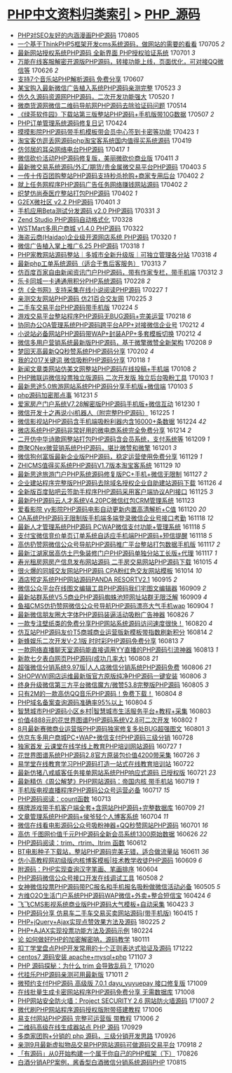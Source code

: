 [PHP中文资料归类索引](../README.md) > [PHP_源码](PHP_源码.md)
====
- [PHP对SEO友好的内涵漫画PHP源码](http://jkwz.applinzi.com/ittc/6998436137298035729.html#PHP%E5%AF%B9SEO%E5%8F%8B%E5%A5%BD%E7%9A%84%E5%86%85%E6%B6%B5%E6%BC%AB%E7%94%BBPHP%E6%BA%90%E7%A0%81) 170805  
- [一个基于ThinkPHP5框架开发cms系统源码，做网站的需要的看看](http://jkwz.applinzi.com/ittc/6986811767064626180.html#%E4%B8%80%E4%B8%AA%E5%9F%BA%E4%BA%8EThinkPHP5%E6%A1%86%E6%9E%B6%E5%BC%80%E5%8F%91cms%E7%B3%BB%E7%BB%9F%E6%BA%90%E7%A0%81%EF%BC%8C%E5%81%9A%E7%BD%91%E7%AB%99%E7%9A%84%E9%9C%80%E8%A6%81%E7%9A%84%E7%9C%8B%E7%9C%8B) 170705 *2* 
- [最新网站授权系统PHP源码 全新界面 PHP授权验证系统](http://jkwz.applinzi.com/ittc/6985320275217220612.html#%E6%9C%80%E6%96%B0%E7%BD%91%E7%AB%99%E6%8E%88%E6%9D%83%E7%B3%BB%E7%BB%9FPHP%E6%BA%90%E7%A0%81+%E5%85%A8%E6%96%B0%E7%95%8C%E9%9D%A2+PHP%E6%8E%88%E6%9D%83%E9%AA%8C%E8%AF%81%E7%B3%BB%E7%BB%9F) 170701 *3* 
- [万能在线客服解密开源版PHP源码，转接功能上线，页面优化，可对接QQ微信等](http://jkwz.applinzi.com/ittc/6983543626486252549.html#%E4%B8%87%E8%83%BD%E5%9C%A8%E7%BA%BF%E5%AE%A2%E6%9C%8D%E8%A7%A3%E5%AF%86%E5%BC%80%E6%BA%90%E7%89%88PHP%E6%BA%90%E7%A0%81%EF%BC%8C%E8%BD%AC%E6%8E%A5%E5%8A%9F%E8%83%BD%E4%B8%8A%E7%BA%BF%EF%BC%8C%E9%A1%B5%E9%9D%A2%E4%BC%98%E5%8C%96%EF%BC%8C%E5%8F%AF%E5%AF%B9%E6%8E%A5QQ%E5%BE%AE%E4%BF%A1%E7%AD%89) 170626 *2* 
- [支持7个音乐站PHP解析源码 免费分享](http://jkwz.applinzi.com/ittc/6976438779328857092.html#%E6%94%AF%E6%8C%817%E4%B8%AA%E9%9F%B3%E4%B9%90%E7%AB%99PHP%E8%A7%A3%E6%9E%90%E6%BA%90%E7%A0%81+%E5%85%8D%E8%B4%B9%E5%88%86%E4%BA%AB) 170607  
- [某宝购入最新微信广告植入系统PHP源码亲测完整](http://jkwz.applinzi.com/ittc/6970935958240232452.html#%E6%9F%90%E5%AE%9D%E8%B4%AD%E5%85%A5%E6%9C%80%E6%96%B0%E5%BE%AE%E4%BF%A1%E5%B9%BF%E5%91%8A%E6%A4%8D%E5%85%A5%E7%B3%BB%E7%BB%9FPHP%E6%BA%90%E7%A0%81%E4%BA%B2%E6%B5%8B%E5%AE%8C%E6%95%B4) 170523 *3* 
- [仿久久源码资源网PHP源码，二次开发功能强大](http://jkwz.applinzi.com/ittc/6969698887299236868.html#%E4%BB%BF%E4%B9%85%E4%B9%85%E6%BA%90%E7%A0%81%E8%B5%84%E6%BA%90%E7%BD%91PHP%E6%BA%90%E7%A0%81%EF%BC%8C%E4%BA%8C%E6%AC%A1%E5%BC%80%E5%8F%91%E5%8A%9F%E8%83%BD%E5%BC%BA%E5%A4%A7) 170520 *1* 
- [微商货源网微信二维码导航网PHP源码去除验证码问题](http://jkwz.applinzi.com/ittc/6967579962285491204.html#%E5%BE%AE%E5%95%86%E8%B4%A7%E6%BA%90%E7%BD%91%E5%BE%AE%E4%BF%A1%E4%BA%8C%E7%BB%B4%E7%A0%81%E5%AF%BC%E8%88%AA%E7%BD%91PHP%E6%BA%90%E7%A0%81%E5%8E%BB%E9%99%A4%E9%AA%8C%E8%AF%81%E7%A0%81%E9%97%AE%E9%A2%98) 170514  
- [《绿茶软件园》下载站第三版整站PHP源码+手机版带10G数据](http://jkwz.applinzi.com/ittc/6964833509423186949.html#%E3%80%8A%E7%BB%BF%E8%8C%B6%E8%BD%AF%E4%BB%B6%E5%9B%AD%E3%80%8B%E4%B8%8B%E8%BD%BD%E7%AB%99%E7%AC%AC%E4%B8%89%E7%89%88%E6%95%B4%E7%AB%99PHP%E6%BA%90%E7%A0%81%2B%E6%89%8B%E6%9C%BA%E7%89%88%E5%B8%A610G%E6%95%B0%E6%8D%AE) 170507 *2* 
- [PHP订单管理系统源码修复日记](http://jkwz.applinzi.com/ittc/6960044460493767684.html#PHP%E8%AE%A2%E5%8D%95%E7%AE%A1%E7%90%86%E7%B3%BB%E7%BB%9F%E6%BA%90%E7%A0%81%E4%BF%AE%E5%A4%8D%E6%97%A5%E8%AE%B0) 170424  
- [摸摸影院PHP源码带手机模板带会员中心签到卡密等功能](http://jkwz.applinzi.com/ittc/6959653212486370309.html#%E6%91%B8%E6%91%B8%E5%BD%B1%E9%99%A2PHP%E6%BA%90%E7%A0%81%E5%B8%A6%E6%89%8B%E6%9C%BA%E6%A8%A1%E6%9D%BF%E5%B8%A6%E4%BC%9A%E5%91%98%E4%B8%AD%E5%BF%83%E7%AD%BE%E5%88%B0%E5%8D%A1%E5%AF%86%E7%AD%89%E5%8A%9F%E8%83%BD) 170423 *1* 
- [淘宝客仿逛丢网源码php淘宝客系统国内值得买系统源码](http://jkwz.applinzi.com/ittc/6958261332699776004.html#%E6%B7%98%E5%AE%9D%E5%AE%A2%E4%BB%BF%E9%80%9B%E4%B8%A2%E7%BD%91%E6%BA%90%E7%A0%81php%E6%B7%98%E5%AE%9D%E5%AE%A2%E7%B3%BB%E7%BB%9F%E5%9B%BD%E5%86%85%E5%80%BC%E5%BE%97%E4%B9%B0%E7%B3%BB%E7%BB%9F%E6%BA%90%E7%A0%81) 170419  
- [仿邻居的耳朵网络电台PHP源码](http://jkwz.applinzi.com/ittc/6957563546597590020.html#%E4%BB%BF%E9%82%BB%E5%B1%85%E7%9A%84%E8%80%B3%E6%9C%B5%E7%BD%91%E7%BB%9C%E7%94%B5%E5%8F%B0PHP%E6%BA%90%E7%A0%81) 170417 *1* 
- [微信砍价活动PHP源码修复版，美丽微砍价商业版](http://jkwz.applinzi.com/ittc/6955207055764882437.html#%E5%BE%AE%E4%BF%A1%E7%A0%8D%E4%BB%B7%E6%B4%BB%E5%8A%A8PHP%E6%BA%90%E7%A0%81%E4%BF%AE%E5%A4%8D%E7%89%88%EF%BC%8C%E7%BE%8E%E4%B8%BD%E5%BE%AE%E7%A0%8D%E4%BB%B7%E5%95%86%E4%B8%9A%E7%89%88) 170411 *3* 
- [最新微交易系统源码/外汇/期货/贵金属微交易平台PHP源码](http://jkwz.applinzi.com/ittc/6952417091889136644.html#%E6%9C%80%E6%96%B0%E5%BE%AE%E4%BA%A4%E6%98%93%E7%B3%BB%E7%BB%9F%E6%BA%90%E7%A0%81%2F%E5%A4%96%E6%B1%87%2F%E6%9C%9F%E8%B4%A7%2F%E8%B4%B5%E9%87%91%E5%B1%9E%E5%BE%AE%E4%BA%A4%E6%98%93%E5%B9%B3%E5%8F%B0PHP%E6%BA%90%E7%A0%81) 170403 *5* 
- [一传十传百团购整站PHP源码支持秒杀抢购+商家专用后台](http://jkwz.applinzi.com/ittc/6951842061182567429.html#%E4%B8%80%E4%BC%A0%E5%8D%81%E4%BC%A0%E7%99%BE%E5%9B%A2%E8%B4%AD%E6%95%B4%E7%AB%99PHP%E6%BA%90%E7%A0%81%E6%94%AF%E6%8C%81%E7%A7%92%E6%9D%80%E6%8A%A2%E8%B4%AD%2B%E5%95%86%E5%AE%B6%E4%B8%93%E7%94%A8%E5%90%8E%E5%8F%B0) 170402 *2* 
- [就上任务网程序PHP源码广告任务网络赚钱网站源码](http://jkwz.applinzi.com/ittc/6951840082209276932.html#%E5%B0%B1%E4%B8%8A%E4%BB%BB%E5%8A%A1%E7%BD%91%E7%A8%8B%E5%BA%8FPHP%E6%BA%90%E7%A0%81%E5%B9%BF%E5%91%8A%E4%BB%BB%E5%8A%A1%E7%BD%91%E7%BB%9C%E8%B5%9A%E9%92%B1%E7%BD%91%E7%AB%99%E6%BA%90%E7%A0%81) 170402 *2* 
- [织梦仿尚泰医疗整站打包PHP源码](http://jkwz.applinzi.com/ittc/6951836514534294532.html#%E7%BB%87%E6%A2%A6%E4%BB%BF%E5%B0%9A%E6%B3%B0%E5%8C%BB%E7%96%97%E6%95%B4%E7%AB%99%E6%89%93%E5%8C%85PHP%E6%BA%90%E7%A0%81) 170402 *1* 
- [G2EX微社区 v2.2 PHP源码](http://jkwz.applinzi.com/ittc/6951663217267966980.html#G2EX%E5%BE%AE%E7%A4%BE%E5%8C%BA+v2.2+PHP%E6%BA%90%E7%A0%81) 170401 *3* 
- [手机应用Beta测试分发源码 v2.0 PHP源码](http://jkwz.applinzi.com/ittc/6951295977087566852.html#%E6%89%8B%E6%9C%BA%E5%BA%94%E7%94%A8Beta%E6%B5%8B%E8%AF%95%E5%88%86%E5%8F%91%E6%BA%90%E7%A0%81+v2.0+PHP%E6%BA%90%E7%A0%81) 170331 *3* 
- [Zend Studio PHP源码自动格式化](http://jkwz.applinzi.com/ittc/6950054972522759173.html#Zend+Studio+PHP%E6%BA%90%E7%A0%81%E8%87%AA%E5%8A%A8%E6%A0%BC%E5%BC%8F%E5%8C%96) 170328  
- [WSTMart多用户商城 v1.4.0 PHP源码](http://jkwz.applinzi.com/ittc/6947939109485151237.html#WSTMart%E5%A4%9A%E7%94%A8%E6%88%B7%E5%95%86%E5%9F%8E+v1.4.0+PHP%E6%BA%90%E7%A0%81) 170322  
- [海盗云商(Haidao)企业级开源网店系统 PHP源码](http://jkwz.applinzi.com/ittc/6947220208967222276.html#%E6%B5%B7%E7%9B%97%E4%BA%91%E5%95%86%28Haidao%29%E4%BC%81%E4%B8%9A%E7%BA%A7%E5%BC%80%E6%BA%90%E7%BD%91%E5%BA%97%E7%B3%BB%E7%BB%9F+PHP%E6%BA%90%E7%A0%81) 170320 *1* 
- [微信广告植入掌上推广6.25 PHP源码](http://jkwz.applinzi.com/ittc/6946462191283864580.html#%E5%BE%AE%E4%BF%A1%E5%B9%BF%E5%91%8A%E6%A4%8D%E5%85%A5%E6%8E%8C%E4%B8%8A%E6%8E%A8%E5%B9%BF6.25+PHP%E6%BA%90%E7%A0%81) 170318 *1* 
- [PHP家教网站源码整站｜多城市全新升级版｜可独立管理各分站](http://jkwz.applinzi.com/ittc/6946381697686963204.html#PHP%E5%AE%B6%E6%95%99%E7%BD%91%E7%AB%99%E6%BA%90%E7%A0%81%E6%95%B4%E7%AB%99%EF%BD%9C%E5%A4%9A%E5%9F%8E%E5%B8%82%E5%85%A8%E6%96%B0%E5%8D%87%E7%BA%A7%E7%89%88%EF%BD%9C%E5%8F%AF%E7%8B%AC%E7%AB%8B%E7%AE%A1%E7%90%86%E5%90%84%E5%88%86%E7%AB%99) 170318 *4* 
- [最新php工单系统源码（适合于售后客服务）](http://jkwz.applinzi.com/ittc/6944616196866573316.html#%E6%9C%80%E6%96%B0php%E5%B7%A5%E5%8D%95%E7%B3%BB%E7%BB%9F%E6%BA%90%E7%A0%81%EF%BC%88%E9%80%82%E5%90%88%E4%BA%8E%E5%94%AE%E5%90%8E%E5%AE%A2%E6%9C%8D%E5%8A%A1%EF%BC%89) 170313 *7* 
- [仿百度百家自由新闻资讯门户PHP源码，带有作家专栏，带手机端](http://jkwz.applinzi.com/ittc/6944102626701607941.html#%E4%BB%BF%E7%99%BE%E5%BA%A6%E7%99%BE%E5%AE%B6%E8%87%AA%E7%94%B1%E6%96%B0%E9%97%BB%E8%B5%84%E8%AE%AF%E9%97%A8%E6%88%B7PHP%E6%BA%90%E7%A0%81%EF%BC%8C%E5%B8%A6%E6%9C%89%E4%BD%9C%E5%AE%B6%E4%B8%93%E6%A0%8F%EF%BC%8C%E5%B8%A6%E6%89%8B%E6%9C%BA%E7%AB%AF) 170312 *3* 
- [乐卡同城一卡通通用积分PHP系统源码](http://jkwz.applinzi.com/ittc/6939580152228086788.html#%E4%B9%90%E5%8D%A1%E5%90%8C%E5%9F%8E%E4%B8%80%E5%8D%A1%E9%80%9A%E9%80%9A%E7%94%A8%E7%A7%AF%E5%88%86PHP%E7%B3%BB%E7%BB%9F%E6%BA%90%E7%A0%81) 170228 *2* 
- [仿《全书网》支持采集在线小说阅读PHP源码](http://jkwz.applinzi.com/ittc/6939305491128910853.html#%E4%BB%BF%E3%80%8A%E5%85%A8%E4%B9%A6%E7%BD%91%E3%80%8B%E6%94%AF%E6%8C%81%E9%87%87%E9%9B%86%E5%9C%A8%E7%BA%BF%E5%B0%8F%E8%AF%B4%E9%98%85%E8%AF%BBPHP%E6%BA%90%E7%A0%81) 170227 *1* 
- [亲测交友网站PHP源码 仿21百合交友网](http://jkwz.applinzi.com/ittc/6938489263544075269.html#%E4%BA%B2%E6%B5%8B%E4%BA%A4%E5%8F%8B%E7%BD%91%E7%AB%99PHP%E6%BA%90%E7%A0%81+%E4%BB%BF21%E7%99%BE%E5%90%88%E4%BA%A4%E5%8F%8B%E7%BD%91) 170225 *3* 
- [二手车交易平台PHP源码带手机版](http://jkwz.applinzi.com/ittc/6938098069085357060.html#%E4%BA%8C%E6%89%8B%E8%BD%A6%E4%BA%A4%E6%98%93%E5%B9%B3%E5%8F%B0PHP%E6%BA%90%E7%A0%81%E5%B8%A6%E6%89%8B%E6%9C%BA%E7%89%88) 170224 *5* 
- [游戏交易平台整站程序PHP源码无BUG源码+完美运营](http://jkwz.applinzi.com/ittc/6936040028643001348.html#%E6%B8%B8%E6%88%8F%E4%BA%A4%E6%98%93%E5%B9%B3%E5%8F%B0%E6%95%B4%E7%AB%99%E7%A8%8B%E5%BA%8FPHP%E6%BA%90%E7%A0%81%E6%97%A0BUG%E6%BA%90%E7%A0%81%2B%E5%AE%8C%E7%BE%8E%E8%BF%90%E8%90%A5) 170218 *6* 
- [协同办公OA管理系统PHP源码跨平台APP+对接微信企业号](http://jkwz.applinzi.com/ittc/6933737132727469060.html#%E5%8D%8F%E5%90%8C%E5%8A%9E%E5%85%ACOA%E7%AE%A1%E7%90%86%E7%B3%BB%E7%BB%9FPHP%E6%BA%90%E7%A0%81%E8%B7%A8%E5%B9%B3%E5%8F%B0APP%2B%E5%AF%B9%E6%8E%A5%E5%BE%AE%E4%BF%A1%E4%BC%81%E4%B8%9A%E5%8F%B7) 170212 *4* 
- [小说站必备网站PHP源码带WAP+封装APP+多套模板切换](http://jkwz.applinzi.com/ittc/6933735201305003013.html#%E5%B0%8F%E8%AF%B4%E7%AB%99%E5%BF%85%E5%A4%87%E7%BD%91%E7%AB%99PHP%E6%BA%90%E7%A0%81%E5%B8%A6WAP%2B%E5%B0%81%E8%A3%85APP%2B%E5%A4%9A%E5%A5%97%E6%A8%A1%E6%9D%BF%E5%88%87%E6%8D%A2) 170212 *4* 
- [微信多用户营销系统最新版PHP源码，基于微擎微赞全新架构](http://jkwz.applinzi.com/ittc/6932225362997281796.html#%E5%BE%AE%E4%BF%A1%E5%A4%9A%E7%94%A8%E6%88%B7%E8%90%A5%E9%94%80%E7%B3%BB%E7%BB%9F%E6%9C%80%E6%96%B0%E7%89%88PHP%E6%BA%90%E7%A0%81%EF%BC%8C%E5%9F%BA%E4%BA%8E%E5%BE%AE%E6%93%8E%E5%BE%AE%E8%B5%9E%E5%85%A8%E6%96%B0%E6%9E%B6%E6%9E%84) 170208 *9* 
- [梦回天高最新QQ秒赞系统PHP源码分享](http://jkwz.applinzi.com/ittc/6929961022227219460.html#%E6%A2%A6%E5%9B%9E%E5%A4%A9%E9%AB%98%E6%9C%80%E6%96%B0QQ%E7%A7%92%E8%B5%9E%E7%B3%BB%E7%BB%9FPHP%E6%BA%90%E7%A0%81%E5%88%86%E4%BA%AB) 170202 *4* 
- [我的2017关键词 微信吸粉PHP源码分享](http://jkwz.applinzi.com/ittc/6924538928127542276.html#%E6%88%91%E7%9A%842017%E5%85%B3%E9%94%AE%E8%AF%8D+%E5%BE%AE%E4%BF%A1%E5%90%B8%E7%B2%89PHP%E6%BA%90%E7%A0%81%E5%88%86%E4%BA%AB) 170118 *1* 
- [新闻文章类网站仿美文网整站PHP源码在线投稿+手机端](http://jkwz.applinzi.com/ittc/6920708527646835716.html#%E6%96%B0%E9%97%BB%E6%96%87%E7%AB%A0%E7%B1%BB%E7%BD%91%E7%AB%99%E4%BB%BF%E7%BE%8E%E6%96%87%E7%BD%91%E6%95%B4%E7%AB%99PHP%E6%BA%90%E7%A0%81%E5%9C%A8%E7%BA%BF%E6%8A%95%E7%A8%BF%2B%E6%89%8B%E6%9C%BA%E7%AB%AF) 170108 *2* 
- [PHP微联运微信投票独立版源码 二次开发版 独立后台吸粉工具](http://jkwz.applinzi.com/ittc/6918879363524461572.html#PHP%E5%BE%AE%E8%81%94%E8%BF%90%E5%BE%AE%E4%BF%A1%E6%8A%95%E7%A5%A8%E7%8B%AC%E7%AB%8B%E7%89%88%E6%BA%90%E7%A0%81+%E4%BA%8C%E6%AC%A1%E5%BC%80%E5%8F%91%E7%89%88+%E7%8B%AC%E7%AB%8B%E5%90%8E%E5%8F%B0%E5%90%B8%E7%B2%89%E5%B7%A5%E5%85%B7) 170103 *1* 
- [最新思途5.0旅游网站系统PHP源码分享手机版+微信端](http://jkwz.applinzi.com/ittc/6918870259519194116.html#%E6%9C%80%E6%96%B0%E6%80%9D%E9%80%945.0%E6%97%85%E6%B8%B8%E7%BD%91%E7%AB%99%E7%B3%BB%E7%BB%9FPHP%E6%BA%90%E7%A0%81%E5%88%86%E4%BA%AB%E6%89%8B%E6%9C%BA%E7%89%88%2B%E5%BE%AE%E4%BF%A1%E7%AB%AF) 170103 *5* 
- [php源码加密那点事](http://jkwz.applinzi.com/ittc/6917944948652770309.html#php%E6%BA%90%E7%A0%81%E5%8A%A0%E5%AF%86%E9%82%A3%E7%82%B9%E4%BA%8B) 161231 *5* 
- [爱家房产门户系统V7.28解密版PHP源码手机版+微信互动](http://jkwz.applinzi.com/ittc/6917454478398981124.html#%E7%88%B1%E5%AE%B6%E6%88%BF%E4%BA%A7%E9%97%A8%E6%88%B7%E7%B3%BB%E7%BB%9FV7.28%E8%A7%A3%E5%AF%86%E7%89%88PHP%E6%BA%90%E7%A0%81%E6%89%8B%E6%9C%BA%E7%89%88%2B%E5%BE%AE%E4%BF%A1%E4%BA%92%E5%8A%A8) 161230 *1* 
- [微信开发十之再说小i机器人（附完整PHP源码）](http://jkwz.applinzi.com/ittc/6915639960945558532.html#%E5%BE%AE%E4%BF%A1%E5%BC%80%E5%8F%91%E5%8D%81%E4%B9%8B%E5%86%8D%E8%AF%B4%E5%B0%8Fi%E6%9C%BA%E5%99%A8%E4%BA%BA%EF%BC%88%E9%99%84%E5%AE%8C%E6%95%B4PHP%E6%BA%90%E7%A0%81%EF%BC%89) 161225 *1* 
- [微信影视站PHP源码含手机端吸粉利器内含16000+条数据](http://jkwz.applinzi.com/ittc/6915251712461112324.html#%E5%BE%AE%E4%BF%A1%E5%BD%B1%E8%A7%86%E7%AB%99PHP%E6%BA%90%E7%A0%81%E5%90%AB%E6%89%8B%E6%9C%BA%E7%AB%AF%E5%90%B8%E7%B2%89%E5%88%A9%E5%99%A8%E5%86%85%E5%90%AB16000%2B%E6%9D%A1%E6%95%B0%E6%8D%AE) 161224 *42* 
- [微店系统PHP源码非常好用的微电商系统完全免费分享](http://jkwz.applinzi.com/ittc/6911481238857974789.html#%E5%BE%AE%E5%BA%97%E7%B3%BB%E7%BB%9FPHP%E6%BA%90%E7%A0%81%E9%9D%9E%E5%B8%B8%E5%A5%BD%E7%94%A8%E7%9A%84%E5%BE%AE%E7%94%B5%E5%95%86%E7%B3%BB%E7%BB%9F%E5%AE%8C%E5%85%A8%E5%85%8D%E8%B4%B9%E5%88%86%E4%BA%AB) 161214 *2* 
- [二开仿中华诗歌网整站打包PHP源码含会员系统，支付系统等](http://jkwz.applinzi.com/ittc/6909642751204656133.html#%E4%BA%8C%E5%BC%80%E4%BB%BF%E4%B8%AD%E5%8D%8E%E8%AF%97%E6%AD%8C%E7%BD%91%E6%95%B4%E7%AB%99%E6%89%93%E5%8C%85PHP%E6%BA%90%E7%A0%81%E5%90%AB%E4%BC%9A%E5%91%98%E7%B3%BB%E7%BB%9F%EF%BC%8C%E6%94%AF%E4%BB%98%E7%B3%BB%E7%BB%9F%E7%AD%89) 161209 *1* 
- [商聚ONex微营销系统PHP源码，堪比微赞和微擎](http://jkwz.applinzi.com/ittc/6906705242443219972.html#%E5%95%86%E8%81%9AONex%E5%BE%AE%E8%90%A5%E9%94%80%E7%B3%BB%E7%BB%9FPHP%E6%BA%90%E7%A0%81%EF%BC%8C%E5%A0%AA%E6%AF%94%E5%BE%AE%E8%B5%9E%E5%92%8C%E5%BE%AE%E6%93%8E) 161201 *3* 
- [微信狗创富版最新企业版PHP源码，稳定运营使用免费分享](http://jkwz.applinzi.com/ittc/6905902477110412293.html#%E5%BE%AE%E4%BF%A1%E7%8B%97%E5%88%9B%E5%AF%8C%E7%89%88%E6%9C%80%E6%96%B0%E4%BC%81%E4%B8%9A%E7%89%88PHP%E6%BA%90%E7%A0%81%EF%BC%8C%E7%A8%B3%E5%AE%9A%E8%BF%90%E8%90%A5%E4%BD%BF%E7%94%A8%E5%85%8D%E8%B4%B9%E5%88%86%E4%BA%AB) 161129 *1* 
- [ZHICMS值得买系统PHP源码V1.7版本淘宝客系统](http://jkwz.applinzi.com/ittc/6905896107720049669.html#ZHICMS%E5%80%BC%E5%BE%97%E4%B9%B0%E7%B3%BB%E7%BB%9FPHP%E6%BA%90%E7%A0%81V1.7%E7%89%88%E6%9C%AC%E6%B7%98%E5%AE%9D%E5%AE%A2%E7%B3%BB%E7%BB%9F) 161129 *10* 
- [最新思途旅游门户PHP系统源码修复版PC+手机+微信无限制](http://jkwz.applinzi.com/ittc/6905257137671767045.html#%E6%9C%80%E6%96%B0%E6%80%9D%E9%80%94%E6%97%85%E6%B8%B8%E9%97%A8%E6%88%B7PHP%E7%B3%BB%E7%BB%9F%E6%BA%90%E7%A0%81%E4%BF%AE%E5%A4%8D%E7%89%88PC%2B%E6%89%8B%E6%9C%BA%2B%E5%BE%AE%E4%BF%A1%E6%97%A0%E9%99%90%E5%88%B6) 161127 *2* 
- [企业建站程序完整版PHP源码去除域名授权企业自助建站源码下载](http://jkwz.applinzi.com/ittc/6904896029471540228.html#%E4%BC%81%E4%B8%9A%E5%BB%BA%E7%AB%99%E7%A8%8B%E5%BA%8F%E5%AE%8C%E6%95%B4%E7%89%88PHP%E6%BA%90%E7%A0%81%E5%8E%BB%E9%99%A4%E5%9F%9F%E5%90%8D%E6%8E%88%E6%9D%83%E4%BC%81%E4%B8%9A%E8%87%AA%E5%8A%A9%E5%BB%BA%E7%AB%99%E6%BA%90%E7%A0%81%E4%B8%8B%E8%BD%BD) 161126 *4* 
- [全新版百度贴吧云签助手程序PHP源码采用客户端协议API接口](http://jkwz.applinzi.com/ittc/6904382028442502149.html#%E5%85%A8%E6%96%B0%E7%89%88%E7%99%BE%E5%BA%A6%E8%B4%B4%E5%90%A7%E4%BA%91%E7%AD%BE%E5%8A%A9%E6%89%8B%E7%A8%8B%E5%BA%8FPHP%E6%BA%90%E7%A0%81%E9%87%87%E7%94%A8%E5%AE%A2%E6%88%B7%E7%AB%AF%E5%8D%8F%E8%AE%AEAPI%E6%8E%A5%E5%8F%A3) 161125 *3* 
- [最新PHP源码云人才系统V4.20PC微信红包CRM管理系统](http://jkwz.applinzi.com/ittc/6903711587486925829.html#%E6%9C%80%E6%96%B0PHP%E6%BA%90%E7%A0%81%E4%BA%91%E4%BA%BA%E6%89%8D%E7%B3%BB%E7%BB%9FV4.20PC%E5%BE%AE%E4%BF%A1%E7%BA%A2%E5%8C%85CRM%E7%AE%A1%E7%90%86%E7%B3%BB%E7%BB%9F) 161123  
- [爱看影院 yy影院PHP源码电影自动更新内置高清解析+C值](http://jkwz.applinzi.com/ittc/6902506690502460421.html#%E7%88%B1%E7%9C%8B%E5%BD%B1%E9%99%A2+yy%E5%BD%B1%E9%99%A2PHP%E6%BA%90%E7%A0%81%E7%94%B5%E5%BD%B1%E8%87%AA%E5%8A%A8%E6%9B%B4%E6%96%B0%E5%86%85%E7%BD%AE%E9%AB%98%E6%B8%85%E8%A7%A3%E6%9E%90%2BC%E5%80%BC) 161120 *20* 
- [OA系统PHP源码无限制版手机端多端登录微信企业号接口考勤](http://jkwz.applinzi.com/ittc/6901869052770649093.html#OA%E7%B3%BB%E7%BB%9FPHP%E6%BA%90%E7%A0%81%E6%97%A0%E9%99%90%E5%88%B6%E7%89%88%E6%89%8B%E6%9C%BA%E7%AB%AF%E5%A4%9A%E7%AB%AF%E7%99%BB%E5%BD%95%E5%BE%AE%E4%BF%A1%E4%BC%81%E4%B8%9A%E5%8F%B7%E6%8E%A5%E5%8F%A3%E8%80%83%E5%8B%A4) 161118 *12* 
- [最新人才管理系统PHP源码 PCWAP微信支付功能+管理系统](http://jkwz.applinzi.com/ittc/6901783418949338116.html#%E6%9C%80%E6%96%B0%E4%BA%BA%E6%89%8D%E7%AE%A1%E7%90%86%E7%B3%BB%E7%BB%9FPHP%E6%BA%90%E7%A0%81+PCWAP%E5%BE%AE%E4%BF%A1%E6%94%AF%E4%BB%98%E5%8A%9F%E8%83%BD%2B%E7%AE%A1%E7%90%86%E7%B3%BB%E7%BB%9F) 161118 *5* 
- [支付宝微信竞价单页订单系统自适应手机端PHP源码+短信提醒](http://jkwz.applinzi.com/ittc/6901782150478562309.html#%E6%94%AF%E4%BB%98%E5%AE%9D%E5%BE%AE%E4%BF%A1%E7%AB%9E%E4%BB%B7%E5%8D%95%E9%A1%B5%E8%AE%A2%E5%8D%95%E7%B3%BB%E7%BB%9F%E8%87%AA%E9%80%82%E5%BA%94%E6%89%8B%E6%9C%BA%E7%AB%AFPHP%E6%BA%90%E7%A0%81%2B%E7%9F%AD%E4%BF%A1%E6%8F%90%E9%86%92) 161118 *5* 
- [高仿扔赞网微信公众号导航PHP源码推广平台整站打包数据手机版](http://jkwz.applinzi.com/ittc/6901392918324970501.html#%E9%AB%98%E4%BB%BF%E6%89%94%E8%B5%9E%E7%BD%91%E5%BE%AE%E4%BF%A1%E5%85%AC%E4%BC%97%E5%8F%B7%E5%AF%BC%E8%88%AAPHP%E6%BA%90%E7%A0%81%E6%8E%A8%E5%B9%BF%E5%B9%B3%E5%8F%B0%E6%95%B4%E7%AB%99%E6%89%93%E5%8C%85%E6%95%B0%E6%8D%AE%E6%89%8B%E6%9C%BA%E7%89%88) 161117 *2* 
- [最新江湖家居高仿土巴兔装修门户PHP源码单独分站工长版+代理](http://jkwz.applinzi.com/ittc/6901379903642928132.html#%E6%9C%80%E6%96%B0%E6%B1%9F%E6%B9%96%E5%AE%B6%E5%B1%85%E9%AB%98%E4%BB%BF%E5%9C%9F%E5%B7%B4%E5%85%94%E8%A3%85%E4%BF%AE%E9%97%A8%E6%88%B7PHP%E6%BA%90%E7%A0%81%E5%8D%95%E7%8B%AC%E5%88%86%E7%AB%99%E5%B7%A5%E9%95%BF%E7%89%88%2B%E4%BB%A3%E7%90%86) 161117 *1* 
- [寿光租房网房产信息发布网站源码 二手房交易网站PHP源码下载](http://jkwz.applinzi.com/ittc/6889231835116078084.html#%E5%AF%BF%E5%85%89%E7%A7%9F%E6%88%BF%E7%BD%91%E6%88%BF%E4%BA%A7%E4%BF%A1%E6%81%AF%E5%8F%91%E5%B8%83%E7%BD%91%E7%AB%99%E6%BA%90%E7%A0%81+%E4%BA%8C%E6%89%8B%E6%88%BF%E4%BA%A4%E6%98%93%E7%BD%91%E7%AB%99PHP%E6%BA%90%E7%A0%81%E4%B8%8B%E8%BD%BD) 161015 *4* 
- [很火爆的同城交友网站PHP源码 CPA粉红色交友网站模板](http://jkwz.applinzi.com/ittc/6888921885357638660.html#%E5%BE%88%E7%81%AB%E7%88%86%E7%9A%84%E5%90%8C%E5%9F%8E%E4%BA%A4%E5%8F%8B%E7%BD%91%E7%AB%99PHP%E6%BA%90%E7%A0%81+CPA%E7%B2%89%E7%BA%A2%E8%89%B2%E4%BA%A4%E5%8F%8B%E7%BD%91%E7%AB%99%E6%A8%A1%E6%9D%BF) 161014 *10* 
- [酒店预定系统PHP网站源码PANDA RESORTV2.1](http://jkwz.applinzi.com/ittc/6878058848996295684.html#%E9%85%92%E5%BA%97%E9%A2%84%E5%AE%9A%E7%B3%BB%E7%BB%9FPHP%E7%BD%91%E7%AB%99%E6%BA%90%E7%A0%81PANDA+RESORTV2.1) 160915 *2* 
- [微信公众平台在线图文编辑工具PHP源码我们宅图文编辑器](http://jkwz.applinzi.com/ittc/6875904178983011333.html#%E5%BE%AE%E4%BF%A1%E5%85%AC%E4%BC%97%E5%B9%B3%E5%8F%B0%E5%9C%A8%E7%BA%BF%E5%9B%BE%E6%96%87%E7%BC%96%E8%BE%91%E5%B7%A5%E5%85%B7PHP%E6%BA%90%E7%A0%81%E6%88%91%E4%BB%AC%E5%AE%85%E5%9B%BE%E6%96%87%E7%BC%96%E8%BE%91%E5%99%A8) 160909 *2* 
- [最新站群系统V5.5商业PHP源码蜘蛛池短网址站群无限泛解](http://jkwz.applinzi.com/ittc/6875901012640007173.html#%E6%9C%80%E6%96%B0%E7%AB%99%E7%BE%A4%E7%B3%BB%E7%BB%9FV5.5%E5%95%86%E4%B8%9APHP%E6%BA%90%E7%A0%81%E8%9C%98%E8%9B%9B%E6%B1%A0%E7%9F%AD%E7%BD%91%E5%9D%80%E7%AB%99%E7%BE%A4%E6%97%A0%E9%99%90%E6%B3%9B%E8%A7%A3) 160909 *4* 
- [鱼福CMS仿扔赞网微信公众号导航PHP源码漂亮大气手机wap](http://jkwz.applinzi.com/ittc/6873902005227095044.html#%E9%B1%BC%E7%A6%8FCMS%E4%BB%BF%E6%89%94%E8%B5%9E%E7%BD%91%E5%BE%AE%E4%BF%A1%E5%85%AC%E4%BC%97%E5%8F%B7%E5%AF%BC%E8%88%AAPHP%E6%BA%90%E7%A0%81%E6%BC%82%E4%BA%AE%E5%A4%A7%E6%B0%94%E6%89%8B%E6%9C%BAwap) 160904 *1* 
- [最新微信朋友圈大字体PHP源码装逼活动吸粉广告神器](http://jkwz.applinzi.com/ittc/6870663775501419524.html#%E6%9C%80%E6%96%B0%E5%BE%AE%E4%BF%A1%E6%9C%8B%E5%8F%8B%E5%9C%88%E5%A4%A7%E5%AD%97%E4%BD%93PHP%E6%BA%90%E7%A0%81%E8%A3%85%E9%80%BC%E6%B4%BB%E5%8A%A8%E5%90%B8%E7%B2%89%E5%B9%BF%E5%91%8A%E7%A5%9E%E5%99%A8) 160826 *7* 
- [一款专注壁纸类的免费分享PHP网站系统源码访问速度很快！](http://jkwz.applinzi.com/ittc/6868374126972109828.html#%E4%B8%80%E6%AC%BE%E4%B8%93%E6%B3%A8%E5%A3%81%E7%BA%B8%E7%B1%BB%E7%9A%84%E5%85%8D%E8%B4%B9%E5%88%86%E4%BA%ABPHP%E7%BD%91%E7%AB%99%E7%B3%BB%E7%BB%9F%E6%BA%90%E7%A0%81%E8%AE%BF%E9%97%AE%E9%80%9F%E5%BA%A6%E5%BE%88%E5%BF%AB%EF%BC%81) 160820 *4* 
- [仿互站PHP源码友价T5商城商业运营版新模板带指数刷新积分](http://jkwz.applinzi.com/ittc/6866151521426867205.html#%E4%BB%BF%E4%BA%92%E7%AB%99PHP%E6%BA%90%E7%A0%81%E5%8F%8B%E4%BB%B7T5%E5%95%86%E5%9F%8E%E5%95%86%E4%B8%9A%E8%BF%90%E8%90%A5%E7%89%88%E6%96%B0%E6%A8%A1%E6%9D%BF%E5%B8%A6%E6%8C%87%E6%95%B0%E5%88%B7%E6%96%B0%E7%A7%AF%E5%88%86) 160814 *2* 
- [新蜂娱乐二次开发V-2.1版 时时彩PHP源码免费分享](http://jkwz.applinzi.com/ittc/6865801222484919300.html#%E6%96%B0%E8%9C%82%E5%A8%B1%E4%B9%90%E4%BA%8C%E6%AC%A1%E5%BC%80%E5%8F%91V-2.1%E7%89%88+%E6%97%B6%E6%97%B6%E5%BD%A9PHP%E6%BA%90%E7%A0%81%E5%85%8D%E8%B4%B9%E5%88%86%E4%BA%AB) 160813 *7* 
- [一款网络直播聊天室源码能直接调用YY直播的PHP源码引流神器](http://jkwz.applinzi.com/ittc/6865780230702236676.html#%E4%B8%80%E6%AC%BE%E7%BD%91%E7%BB%9C%E7%9B%B4%E6%92%AD%E8%81%8A%E5%A4%A9%E5%AE%A4%E6%BA%90%E7%A0%81%E8%83%BD%E7%9B%B4%E6%8E%A5%E8%B0%83%E7%94%A8YY%E7%9B%B4%E6%92%AD%E7%9A%84PHP%E6%BA%90%E7%A0%81%E5%BC%95%E6%B5%81%E7%A5%9E%E5%99%A8) 160813 *1* 
- [新款七夕表白网页PHP源码(成功几率大)](http://jkwz.applinzi.com/ittc/6863985381455954949.html#%E6%96%B0%E6%AC%BE%E4%B8%83%E5%A4%95%E8%A1%A8%E7%99%BD%E7%BD%91%E9%A1%B5PHP%E6%BA%90%E7%A0%81%28%E6%88%90%E5%8A%9F%E5%87%A0%E7%8E%87%E5%A4%A7%29) 160808 *21* 
- [超强微信分销系统9.97版|人人店微信分销系统PHP源码免费](http://jkwz.applinzi.com/ittc/6863274635780686852.html#%E8%B6%85%E5%BC%BA%E5%BE%AE%E4%BF%A1%E5%88%86%E9%94%80%E7%B3%BB%E7%BB%9F9.97%E7%89%88%7C%E4%BA%BA%E4%BA%BA%E5%BA%97%E5%BE%AE%E4%BF%A1%E5%88%86%E9%94%80%E7%B3%BB%E7%BB%9FPHP%E6%BA%90%E7%A0%81%E5%85%8D%E8%B4%B9) 160806 *21* 
- [SHOPWWI网店运维最新版官方原版纯净PHP源码一键安装](http://jkwz.applinzi.com/ittc/6863163592790246404.html#SHOPWWI%E7%BD%91%E5%BA%97%E8%BF%90%E7%BB%B4%E6%9C%80%E6%96%B0%E7%89%88%E5%AE%98%E6%96%B9%E5%8E%9F%E7%89%88%E7%BA%AF%E5%87%80PHP%E6%BA%90%E7%A0%81%E4%B8%80%E9%94%AE%E5%AE%89%E8%A3%85) 160806 *3* 
- [终身升级微信第三方平台微信魔方/微赞53.8完整版PHP源码](http://jkwz.applinzi.com/ittc/6862914870261056517.html#%E7%BB%88%E8%BA%AB%E5%8D%87%E7%BA%A7%E5%BE%AE%E4%BF%A1%E7%AC%AC%E4%B8%89%E6%96%B9%E5%B9%B3%E5%8F%B0%E5%BE%AE%E4%BF%A1%E9%AD%94%E6%96%B9%2F%E5%BE%AE%E8%B5%9E53.8%E5%AE%8C%E6%95%B4%E7%89%88PHP%E6%BA%90%E7%A0%81) 160805 *3* 
- [只有2M的一款高仿QQ音乐PHP源码！免费下载！](http://jkwz.applinzi.com/ittc/6862428763522073604.html#%E5%8F%AA%E6%9C%892M%E7%9A%84%E4%B8%80%E6%AC%BE%E9%AB%98%E4%BB%BFQQ%E9%9F%B3%E4%B9%90PHP%E6%BA%90%E7%A0%81%EF%BC%81%E5%85%8D%E8%B4%B9%E4%B8%8B%E8%BD%BD%EF%BC%81) 160804 *8* 
- [PHP域名备案查询源码准确率95%以上](http://jkwz.applinzi.com/ittc/6862416797713826821.html#PHP%E5%9F%9F%E5%90%8D%E5%A4%87%E6%A1%88%E6%9F%A5%E8%AF%A2%E6%BA%90%E7%A0%81%E5%87%86%E7%A1%AE%E7%8E%8795%25%E4%BB%A5%E4%B8%8A) 160804 *5* 
- [智慧城市PHP源码小区乡村|智慧城市生活服务平台+教程+采集](http://jkwz.applinzi.com/ittc/6862221171826885636.html#%E6%99%BA%E6%85%A7%E5%9F%8E%E5%B8%82PHP%E6%BA%90%E7%A0%81%E5%B0%8F%E5%8C%BA%E4%B9%A1%E6%9D%91%7C%E6%99%BA%E6%85%A7%E5%9F%8E%E5%B8%82%E7%94%9F%E6%B4%BB%E6%9C%8D%E5%8A%A1%E5%B9%B3%E5%8F%B0%2B%E6%95%99%E7%A8%8B%2B%E9%87%87%E9%9B%86) 160803  
- [价值4888元的花世界图谱PHP源码系统V2.8可二次开发](http://jkwz.applinzi.com/ittc/6861672113097933828.html#%E4%BB%B7%E5%80%BC4888%E5%85%83%E7%9A%84%E8%8A%B1%E4%B8%96%E7%95%8C%E5%9B%BE%E8%B0%B1PHP%E6%BA%90%E7%A0%81%E7%B3%BB%E7%BB%9FV2.8%E5%8F%AF%E4%BA%8C%E6%AC%A1%E5%BC%80%E5%8F%91) 160802 *1* 
- [8月最新赛微商业运营版PHP源码独家修复多处BUG超强图文](http://jkwz.applinzi.com/ittc/6861322187151246340.html#8%E6%9C%88%E6%9C%80%E6%96%B0%E8%B5%9B%E5%BE%AE%E5%95%86%E4%B8%9A%E8%BF%90%E8%90%A5%E7%89%88PHP%E6%BA%90%E7%A0%81%E7%8B%AC%E5%AE%B6%E4%BF%AE%E5%A4%8D%E5%A4%9A%E5%A4%84BUG%E8%B6%85%E5%BC%BA%E5%9B%BE%E6%96%87) 160801 *3* 
- [仿京东多用户商城PC+WAP+微信支付PHP源码三级分销](http://jkwz.applinzi.com/ittc/6859909538521809925.html#%E4%BB%BF%E4%BA%AC%E4%B8%9C%E5%A4%9A%E7%94%A8%E6%88%B7%E5%95%86%E5%9F%8EPC%2BWAP%2B%E5%BE%AE%E4%BF%A1%E6%94%AF%E4%BB%98PHP%E6%BA%90%E7%A0%81%E4%B8%89%E7%BA%A7%E5%88%86%E9%94%80) 160728  
- [独家首发 云课堂在线学线上教育PHP培训网站源码](http://jkwz.applinzi.com/ittc/6859168481811104773.html#%E7%8B%AC%E5%AE%B6%E9%A6%96%E5%8F%91+%E4%BA%91%E8%AF%BE%E5%A0%82%E5%9C%A8%E7%BA%BF%E5%AD%A6%E7%BA%BF%E4%B8%8A%E6%95%99%E8%82%B2PHP%E5%9F%B9%E8%AE%AD%E7%BD%91%E7%AB%99%E6%BA%90%E7%A0%81) 160727 *1* 
- [花世界图谱系统PHP源码2.8官方原装包价值4200带采集](http://jkwz.applinzi.com/ittc/6859066479462581252.html#%E8%8A%B1%E4%B8%96%E7%95%8C%E5%9B%BE%E8%B0%B1%E7%B3%BB%E7%BB%9FPHP%E6%BA%90%E7%A0%812.8%E5%AE%98%E6%96%B9%E5%8E%9F%E8%A3%85%E5%8C%85%E4%BB%B7%E5%80%BC4200%E5%B8%A6%E9%87%87%E9%9B%86) 160726 *3* 
- [易学堂在线教育学习PHP源码打造一站式在线教育培训站](http://jkwz.applinzi.com/ittc/6857597272640193540.html#%E6%98%93%E5%AD%A6%E5%A0%82%E5%9C%A8%E7%BA%BF%E6%95%99%E8%82%B2%E5%AD%A6%E4%B9%A0PHP%E6%BA%90%E7%A0%81%E6%89%93%E9%80%A0%E4%B8%80%E7%AB%99%E5%BC%8F%E5%9C%A8%E7%BA%BF%E6%95%99%E8%82%B2%E5%9F%B9%E8%AE%AD%E7%AB%99) 160722  
- [最新仿猪八戒威客任务接单网站系统PHP响应式源码 已授权版](http://jkwz.applinzi.com/ittc/6857210848694764549.html#%E6%9C%80%E6%96%B0%E4%BB%BF%E7%8C%AA%E5%85%AB%E6%88%92%E5%A8%81%E5%AE%A2%E4%BB%BB%E5%8A%A1%E6%8E%A5%E5%8D%95%E7%BD%91%E7%AB%99%E7%B3%BB%E7%BB%9FPHP%E5%93%8D%E5%BA%94%E5%BC%8F%E6%BA%90%E7%A0%81+%E5%B7%B2%E6%8E%88%E6%9D%83%E7%89%88) 160721 *23* 
- [最新精仿《周公解梦》PHP网站源码：帝国内核 带手机站](http://jkwz.applinzi.com/ittc/6856472199581664260.html#%E6%9C%80%E6%96%B0%E7%B2%BE%E4%BB%BF%E3%80%8A%E5%91%A8%E5%85%AC%E8%A7%A3%E6%A2%A6%E3%80%8BPHP%E7%BD%91%E7%AB%99%E6%BA%90%E7%A0%81%EF%BC%9A%E5%B8%9D%E5%9B%BD%E5%86%85%E6%A0%B8+%E5%B8%A6%E6%89%8B%E6%9C%BA%E7%AB%99) 160719 *1* 
- [手机版电视直播程序PHP源码公众号运营必备](http://jkwz.applinzi.com/ittc/6855384270448886789.html#%E6%89%8B%E6%9C%BA%E7%89%88%E7%94%B5%E8%A7%86%E7%9B%B4%E6%92%AD%E7%A8%8B%E5%BA%8FPHP%E6%BA%90%E7%A0%81%E5%85%AC%E4%BC%97%E5%8F%B7%E8%BF%90%E8%90%A5%E5%BF%85%E5%A4%87) 160717 *15* 
- [PHP源码阅读：count函数](http://jkwz.applinzi.com/ittc/6854395505546888196.html#PHP%E6%BA%90%E7%A0%81%E9%98%85%E8%AF%BB%EF%BC%9Acount%E5%87%BD%E6%95%B0) 160713  
- [棋牌游戏带手机客户端全套+含网站PHP源码+完整数据库](http://jkwz.applinzi.com/ittc/6852803383446209541.html#%E6%A3%8B%E7%89%8C%E6%B8%B8%E6%88%8F%E5%B8%A6%E6%89%8B%E6%9C%BA%E5%AE%A2%E6%88%B7%E7%AB%AF%E5%85%A8%E5%A5%97%2B%E5%90%AB%E7%BD%91%E7%AB%99PHP%E6%BA%90%E7%A0%81%2B%E5%AE%8C%E6%95%B4%E6%95%B0%E6%8D%AE%E5%BA%93) 160709 *21* 
- [文章管理系统PHP源码+侯爷轻个人博客系统](http://jkwz.applinzi.com/ittc/6850908902811763717.html#%E6%96%87%E7%AB%A0%E7%AE%A1%E7%90%86%E7%B3%BB%E7%BB%9FPHP%E6%BA%90%E7%A0%81%2B%E4%BE%AF%E7%88%B7%E8%BD%BB%E4%B8%AA%E4%BA%BA%E5%8D%9A%E5%AE%A2%E7%B3%BB%E7%BB%9F) 160704 *11* 
- [微信在线看电影源码公众号吸粉神器+QQ秒赞网站PHP源码](http://jkwz.applinzi.com/ittc/6849783253162263557.html#%E5%BE%AE%E4%BF%A1%E5%9C%A8%E7%BA%BF%E7%9C%8B%E7%94%B5%E5%BD%B1%E6%BA%90%E7%A0%81%E5%85%AC%E4%BC%97%E5%8F%B7%E5%90%B8%E7%B2%89%E7%A5%9E%E5%99%A8%2BQQ%E7%A7%92%E8%B5%9E%E7%BD%91%E7%AB%99PHP%E6%BA%90%E7%A0%81) 160701 *16* 
- [高仿 千图网价值千元PHP源码全新会员系统1300原始数据](http://jkwz.applinzi.com/ittc/6847978278417335301.html#%E9%AB%98%E4%BB%BF+%E5%8D%83%E5%9B%BE%E7%BD%91%E4%BB%B7%E5%80%BC%E5%8D%83%E5%85%83PHP%E6%BA%90%E7%A0%81%E5%85%A8%E6%96%B0%E4%BC%9A%E5%91%98%E7%B3%BB%E7%BB%9F1300%E5%8E%9F%E5%A7%8B%E6%95%B0%E6%8D%AE) 160626 *22* 
- [PHP源码阅读：trim、rtrim、ltrim 函数](http://jkwz.applinzi.com/ittc/6842935437295092741.html#PHP%E6%BA%90%E7%A0%81%E9%98%85%E8%AF%BB%EF%BC%9Atrim%E3%80%81rtrim%E3%80%81ltrim+%E5%87%BD%E6%95%B0) 160612  
- [BT电影种子下载站，整站PHP源码完美无错，适合做流量站](http://jkwz.applinzi.com/ittc/6842374559315264516.html#BT%E7%94%B5%E5%BD%B1%E7%A7%8D%E5%AD%90%E4%B8%8B%E8%BD%BD%E7%AB%99%EF%BC%8C%E6%95%B4%E7%AB%99PHP%E6%BA%90%E7%A0%81%E5%AE%8C%E7%BE%8E%E6%97%A0%E9%94%99%EF%BC%8C%E9%80%82%E5%90%88%E5%81%9A%E6%B5%81%E9%87%8F%E7%AB%99) 160611 *36* 
- [仿小高教程网初级版内核博客模板|技术教学收徒PHP源码](http://jkwz.applinzi.com/ittc/6841631848584971269.html#%E4%BB%BF%E5%B0%8F%E9%AB%98%E6%95%99%E7%A8%8B%E7%BD%91%E5%88%9D%E7%BA%A7%E7%89%88%E5%86%85%E6%A0%B8%E5%8D%9A%E5%AE%A2%E6%A8%A1%E6%9D%BF%7C%E6%8A%80%E6%9C%AF%E6%95%99%E5%AD%A6%E6%94%B6%E5%BE%92PHP%E6%BA%90%E7%A0%81) 160609 *6* 
- [附源码：PHP实现查询汉字笔画、笔画排序](http://jkwz.applinzi.com/ittc/6839823174489080837.html#%E9%99%84%E6%BA%90%E7%A0%81%EF%BC%9APHP%E5%AE%9E%E7%8E%B0%E6%9F%A5%E8%AF%A2%E6%B1%89%E5%AD%97%E7%AC%94%E7%94%BB%E3%80%81%E7%AC%94%E7%94%BB%E6%8E%92%E5%BA%8F) 160604  
- [PHP源码微信公众号接口开发在线调试工具](http://jkwz.applinzi.com/ittc/6829765056325485573.html#PHP%E6%BA%90%E7%A0%81%E5%BE%AE%E4%BF%A1%E5%85%AC%E4%BC%97%E5%8F%B7%E6%8E%A5%E5%8F%A3%E5%BC%80%E5%8F%91%E5%9C%A8%E7%BA%BF%E8%B0%83%E8%AF%95%E5%B7%A5%E5%85%B7) 160508 *2* 
- [女神微信投票PHP源码带PC报名和手机报名吸粉做微信活动必备](http://jkwz.applinzi.com/ittc/6827703926023259141.html#%E5%A5%B3%E7%A5%9E%E5%BE%AE%E4%BF%A1%E6%8A%95%E7%A5%A8PHP%E6%BA%90%E7%A0%81%E5%B8%A6PC%E6%8A%A5%E5%90%8D%E5%92%8C%E6%89%8B%E6%9C%BA%E6%8A%A5%E5%90%8D%E5%90%B8%E7%B2%89%E5%81%9A%E5%BE%AE%E4%BF%A1%E6%B4%BB%E5%8A%A8%E5%BF%85%E5%A4%87) 160505 *5* 
- [方维O2O生活门户系统PHP源码WAP微信+外卖+整合短信宝](http://jkwz.applinzi.com/ittc/6824625494024520709.html#%E6%96%B9%E7%BB%B4O2O%E7%94%9F%E6%B4%BB%E9%97%A8%E6%88%B7%E7%B3%BB%E7%BB%9FPHP%E6%BA%90%E7%A0%81WAP%E5%BE%AE%E4%BF%A1%2B%E5%A4%96%E5%8D%96%2B%E6%95%B4%E5%90%88%E7%9F%AD%E4%BF%A1%E5%AE%9D) 160424 *6* 
- [飞飞CMS影视系统商业版PHP源码大气模板+自动采集](http://jkwz.applinzi.com/ittc/6824247993372771333.html#%E9%A3%9E%E9%A3%9ECMS%E5%BD%B1%E8%A7%86%E7%B3%BB%E7%BB%9F%E5%95%86%E4%B8%9A%E7%89%88PHP%E6%BA%90%E7%A0%81%E5%A4%A7%E6%B0%94%E6%A8%A1%E6%9D%BF%2B%E8%87%AA%E5%8A%A8%E9%87%87%E9%9B%86) 160423 *3* 
- [PHP源码分享  仿易车二手车交易买卖网站源码(带手机版)](http://jkwz.applinzi.com/ittc/6821425748942259204.html#PHP%E6%BA%90%E7%A0%81%E5%88%86%E4%BA%AB++%E4%BB%BF%E6%98%93%E8%BD%A6%E4%BA%8C%E6%89%8B%E8%BD%A6%E4%BA%A4%E6%98%93%E4%B9%B0%E5%8D%96%E7%BD%91%E7%AB%99%E6%BA%90%E7%A0%81%28%E5%B8%A6%E6%89%8B%E6%9C%BA%E7%89%88%29) 160415 *1* 
- [PHP+jQuery+Ajax实现点赞效果方法及源码](http://jkwz.applinzi.com/ittc/7074016318049485841.html#PHP%2BjQuery%2BAjax%E5%AE%9E%E7%8E%B0%E7%82%B9%E8%B5%9E%E6%95%88%E6%9E%9C%E6%96%B9%E6%B3%95%E5%8F%8A%E6%BA%90%E7%A0%81) 180225 *2* 
- [PHP+AJAX实现投票功能方法及源码示例](http://jkwz.applinzi.com/ittc/7073653884344337419.html#PHP%2BAJAX%E5%AE%9E%E7%8E%B0%E6%8A%95%E7%A5%A8%E5%8A%9F%E8%83%BD%E6%96%B9%E6%B3%95%E5%8F%8A%E6%BA%90%E7%A0%81%E7%A4%BA%E4%BE%8B) 180224  
- [论 如何做好PHP的加密解密呐，源码教学](http://jkwz.applinzi.com/ittc/7057332985118852113.html#%E8%AE%BA+%E5%A6%82%E4%BD%95%E5%81%9A%E5%A5%BDPHP%E7%9A%84%E5%8A%A0%E5%AF%86%E8%A7%A3%E5%AF%86%E5%91%90%EF%BC%8C%E6%BA%90%E7%A0%81%E6%95%99%E5%AD%A6) 180111  
- [扣丁学堂盘点PHP开发常用的十个正则表达式验证及源码](http://jkwz.applinzi.com/ittc/7049845179299660817.html#%E6%89%A3%E4%B8%81%E5%AD%A6%E5%A0%82%E7%9B%98%E7%82%B9PHP%E5%BC%80%E5%8F%91%E5%B8%B8%E7%94%A8%E7%9A%84%E5%8D%81%E4%B8%AA%E6%AD%A3%E5%88%99%E8%A1%A8%E8%BE%BE%E5%BC%8F%E9%AA%8C%E8%AF%81%E5%8F%8A%E6%BA%90%E7%A0%81) 171222  
- [centos7 源码安装 apache+mysql+php](http://jkwz.applinzi.com/ittc/7033220127460426769.html#centos7+%E6%BA%90%E7%A0%81%E5%AE%89%E8%A3%85+apache%2Bmysql%2Bphp) 171107 *3* 
- [PHP 源码探秘：为什么 trim 会导致乱码？](http://jkwz.applinzi.com/ittc/7026466764244911120.html#PHP+%E6%BA%90%E7%A0%81%E6%8E%A2%E7%A7%98%EF%BC%9A%E4%B8%BA%E4%BB%80%E4%B9%88+trim+%E4%BC%9A%E5%AF%BC%E8%87%B4%E4%B9%B1%E7%A0%81%EF%BC%9F) 171020  
- [代挂乐PHP源码亲测可用最新版](http://jkwz.applinzi.com/ittc/7023175295815910417.html#%E4%BB%A3%E6%8C%82%E4%B9%90PHP%E6%BA%90%E7%A0%81%E4%BA%B2%E6%B5%8B%E5%8F%AF%E7%94%A8%E6%9C%80%E6%96%B0%E7%89%88) 171011 *2* 
- [微预约支付PHP源码 高级版 7.0.1 dayu_yuyuepay 接口修复版](http://jkwz.applinzi.com/ittc/7022560466495341584.html#%E5%BE%AE%E9%A2%84%E7%BA%A6%E6%94%AF%E4%BB%98PHP%E6%BA%90%E7%A0%81+%E9%AB%98%E7%BA%A7%E7%89%88+7.0.1+dayu_yuyuepay+%E6%8E%A5%E5%8F%A3%E4%BF%AE%E5%A4%8D%E7%89%88) 171009  
- [在线批量生成卡密网站程序PHP源码免费分享 无需数据库](http://jkwz.applinzi.com/ittc/7022063873677591568.html#%E5%9C%A8%E7%BA%BF%E6%89%B9%E9%87%8F%E7%94%9F%E6%88%90%E5%8D%A1%E5%AF%86%E7%BD%91%E7%AB%99%E7%A8%8B%E5%BA%8FPHP%E6%BA%90%E7%A0%81%E5%85%8D%E8%B4%B9%E5%88%86%E4%BA%AB+%E6%97%A0%E9%9C%80%E6%95%B0%E6%8D%AE%E5%BA%93) 171008  
- [PHP网站安全防火墙：Project SECURITY 2.6 网站防火墙源码](http://jkwz.applinzi.com/ittc/7021774127696970769.html#PHP%E7%BD%91%E7%AB%99%E5%AE%89%E5%85%A8%E9%98%B2%E7%81%AB%E5%A2%99%EF%BC%9AProject+SECURITY+2.6+%E7%BD%91%E7%AB%99%E9%98%B2%E7%81%AB%E5%A2%99%E6%BA%90%E7%A0%81) 171007 *2* 
- [微代刷PHP网站程序源码授权版附带搭建教程](http://jkwz.applinzi.com/ittc/7021284348379268112.html#%E5%BE%AE%E4%BB%A3%E5%88%B7PHP%E7%BD%91%E7%AB%99%E7%A8%8B%E5%BA%8F%E6%BA%90%E7%A0%81%E6%8E%88%E6%9D%83%E7%89%88%E9%99%84%E5%B8%A6%E6%90%AD%E5%BB%BA%E6%95%99%E7%A8%8B) 171006  
- [易支付网站PHP源码 完整可运营版 带教程](http://jkwz.applinzi.com/ittc/7021278418057036816.html#%E6%98%93%E6%94%AF%E4%BB%98%E7%BD%91%E7%AB%99PHP%E6%BA%90%E7%A0%81+%E5%AE%8C%E6%95%B4%E5%8F%AF%E8%BF%90%E8%90%A5%E7%89%88+%E5%B8%A6%E6%95%99%E7%A8%8B) 171006 *2* 
- [二维码高级在线生成器站点 PHP 源码](http://jkwz.applinzi.com/ittc/7018770921383527440.html#%E4%BA%8C%E7%BB%B4%E7%A0%81%E9%AB%98%E7%BA%A7%E5%9C%A8%E7%BA%BF%E7%94%9F%E6%88%90%E5%99%A8%E7%AB%99%E7%82%B9+PHP+%E6%BA%90%E7%A0%81) 170929  
- [多商家团购+分销的 php 源码，三级分销开发思路](http://jkwz.applinzi.com/ittc/7017655176666809361.html#%E5%A4%9A%E5%95%86%E5%AE%B6%E5%9B%A2%E8%B4%AD%2B%E5%88%86%E9%94%80%E7%9A%84+php+%E6%BA%90%E7%A0%81%EF%BC%8C%E4%B8%89%E7%BA%A7%E5%88%86%E9%94%80%E5%BC%80%E5%8F%91%E6%80%9D%E8%B7%AF) 170926  
- [亲测9月最新虚拟物品交易PHP网站源码可做源码交易平台](http://jkwz.applinzi.com/ittc/7014760438020178961.html#%E4%BA%B2%E6%B5%8B9%E6%9C%88%E6%9C%80%E6%96%B0%E8%99%9A%E6%8B%9F%E7%89%A9%E5%93%81%E4%BA%A4%E6%98%93PHP%E7%BD%91%E7%AB%99%E6%BA%90%E7%A0%81%E5%8F%AF%E5%81%9A%E6%BA%90%E7%A0%81%E4%BA%A4%E6%98%93%E5%B9%B3%E5%8F%B0) 170918 *2* 
- [「有源码」从0开始构建一个属于你自己的PHP框架（下）](http://jkwz.applinzi.com/ittc/7006180590335034385.html#%E3%80%8C%E6%9C%89%E6%BA%90%E7%A0%81%E3%80%8D%E4%BB%8E0%E5%BC%80%E5%A7%8B%E6%9E%84%E5%BB%BA%E4%B8%80%E4%B8%AA%E5%B1%9E%E4%BA%8E%E4%BD%A0%E8%87%AA%E5%B7%B1%E7%9A%84PHP%E6%A1%86%E6%9E%B6%EF%BC%88%E4%B8%8B%EF%BC%89) 170826  
- [白酒分销APP案例，酱香型白酒微信分销系统源码PHP](http://jkwz.applinzi.com/ittc/7002093805917176849.html#%E7%99%BD%E9%85%92%E5%88%86%E9%94%80APP%E6%A1%88%E4%BE%8B%EF%BC%8C%E9%85%B1%E9%A6%99%E5%9E%8B%E7%99%BD%E9%85%92%E5%BE%AE%E4%BF%A1%E5%88%86%E9%94%80%E7%B3%BB%E7%BB%9F%E6%BA%90%E7%A0%81PHP) 170815  
